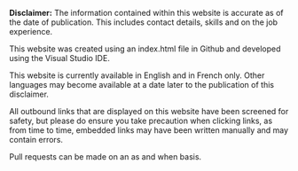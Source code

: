 <b>Disclaimer:</b> The information contained within this website is accurate as of the date of publication. This includes contact details, skills and on the job experience.
<p>This website was created using an index.html file in Github and developed using the Visual Studio IDE.</p>
<p>This website is currently available in English and in French only. Other languages may become available at a date later to the publication of this disclaimer.</p>
<p>All outbound links that are displayed on this website have been screened for safety, but please do ensure you take precaution when clicking links, as from time to time, embedded links may have been written manually and may contain errors.</p>
<p>Pull requests can be made on an as and when basis.</p>
